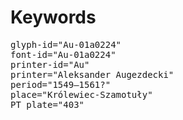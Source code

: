 # Keywords
<pre>
glyph-id="Au-01a0224"
font-id="Au-01a0224"
printer-id="Au"
printer="Aleksander Augezdecki"
period="1549–1561?"
place="Królewiec-Szamotuły"
PT plate="403"
</pre>
